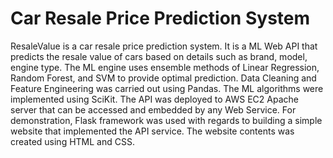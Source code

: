 # Car Resale Price Prediction System

ResaleValue is a car resale price prediction system. It is a ML Web API that predicts the resale value of cars based on details such as brand, model, engine type. The ML engine uses ensemble methods of Linear Regression, Random Forest, and SVM to provide optimal prediction. Data Cleaning and Feature Engineering was carried out using Pandas. The ML algorithms were implemented using SciKit. The API was deployed to AWS EC2 Apache server that can be accessed and embedded by any Web Service. For demonstration, Flask framework was used with regards to building a simple website that implemented the API service. The website contents was created using HTML and CSS.
